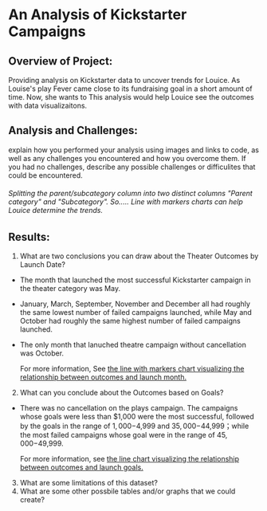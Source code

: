 # An Analysis of Kickstarter Campaigns


## Overview  of Project: 
Providing analysis on Kickstarter data to uncover trends for Louice. As Louise's play Fever came close to its fundraising goal in a short amount of time. Now, she wants to 
This analysis would help Louice see the outcomes with data visualizaitons. 


## Analysis and Challenges: 
explain how you performed your analysis using images and links to code, as well as any challenges you encountered and how you overcome them. If you had no challenges, describe any possible challenges or difficulites that could be encountered. 

###### Splitting the parent/subcategory column into two distinct columns "Parent category" and "Subcategory". So..... Line with markers charts can help Louice determine the trends. 

## Results:
1. What are two conclusions you can draw about the Theater Outcomes by Launch Date?  
- The month that launched the most successful Kickstarter campaign in the theater category was May. 
- January, March, September, November and December all had roughly the same lowest number of failed campaigns launched, while May and October had roughly the same highest number of failed campaigns launched.
- The only month that lanuched theatre campaign without cancellation was October. 

  For more information, See [the line with markers chart visualizing the relationship between outcomes and launch month.](/Theater_Outcomes_vs_Launch.png)

2.  What can you conclude about the Outcomes based on Goals?
* There was no cancellation on the plays campaign. The campaigns whose goals were less than $1,000 were the most successful, followed by the goals in the range of $1,000-$4,999 and $35,000-$44,999；while the most failed campaigns whose goal were in the range of $45,000-$49,999. 

  For more information, see [the line chart visualizing the relationship between outcomes and launch goals.](/Outcomes_vs_Goals.png)

3. What are some limitations of this dataset?
4.  What are some other possbile tables and/or graphs that we could create?

